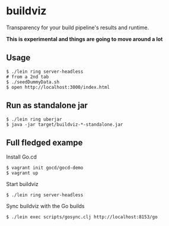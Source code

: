 # buildviz

Transparency for your build pipeline's results and runtime.

**This is experimental and things are going to move around a lot**

## Usage

    $ ./lein ring server-headless
    # from a 2nd tab
    $ ./seedDummyData.sh
    $ open http://localhost:3000/index.html

## Run as standalone jar

    $ ./lein ring uberjar
    $ java -jar target/buildviz-*-standalone.jar

## Full fledged exampe

Install Go.cd

    $ vagrant init gocd/gocd-demo
    $ vagrant up

Start buildviz

    $ ./lein ring server-headless

Sync buildviz with the Go builds

    $ ./lein exec scripts/gosync.clj http://localhost:8153/go
